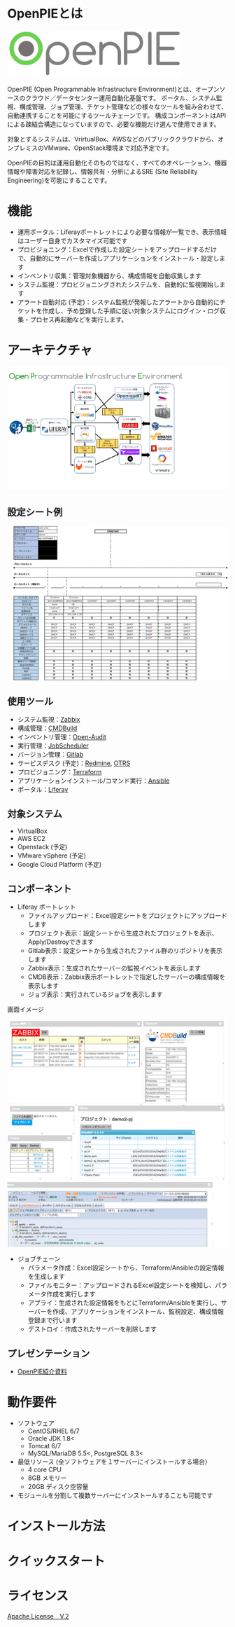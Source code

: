 
# OpenPIEとは 
![logo](images/opie_logo.png?raw=true "opie_logo")

OpenPIE (Open Programmable Infrastructure Environment)とは、オープンソースのクラウド／データセンター運用自動化基盤です。
ポータル、システム監視、構成管理、ジョブ管理、チケット管理などの様々なツールを組み合わせて、自動連携することを可能にするツールチェーンです。
構成コンポーネントはAPIによる疎結合構造になっていますので、必要な機能だけ選んで使用できます。

対象とするシステムは、VrirtualBox、AWSなどのパブリッククラウドから、オンプレミスのVMware、OpenStack環境まで対応予定です。

OpenPIEの目的は運用自動化そのものではなく、すべてのオペレーション、機器情報や障害対応を記録し、情報共有・分析によるSRE (Site Reliability Engineering)を可能にすることです。

# 機能
- 運用ポータル：Liferayポートレットにより必要な情報が一覧でき、表示情報はユーザー自身でカスタマイズ可能です
- プロビジョニング：Excelで作成した設定シートをアップロードするだけで、自動的にサーバーを作成しアプリケーションをインストール・設定します
- インベントリ収集：管理対象機器から、構成情報を自動収集します
- システム監視：プロビジョニングされたシステムを、自動的に監視開始します
- アラート自動対応 (予定)：システム監視が発報したアラートから自動的にチケットを作成し、予め登録した手順に従い対象システムにログイン・ログ収集・プロセス再起動などを実行します。 

# アーキテクチャ

![概要図](images/opie_architecture.gif?raw=true "opie_architecture")

## 設定シート例

![](images/opie_excel.gif?raw=true "opie_excel")

## 使用ツール

- システム監視：[Zabbix](http://www.zabbix.com/jp/)
- 構成管理：[CMDBuild](http://www.cmdbuild.org/en)
- インベントリ管理：[Open-Audit](http://www.open-audit.org/)
- 実行管理：[JobScheduler](http://www.sos-berlin.com/jobscheduler)
- バージョン管理：[Gitlab](https://about.gitlab.com/)
- サービスデスク (予定)：[Redmine](http://redmine.jp/), [OTRS](https://www.otrs.com/)
- プロビジョニング：[Terraform](https://www.terraform.io/)<!--, [Packer](https://www.packer.io/) -->
- アプリケーションインストール/コマンド実行：[Ansible](https://www.ansible.com/)
- ポータル：[Liferay](https://web.liferay.com/ja/community/welcome/dashboard)

## 対象システム

- VirtualBox
- AWS EC2
- Openstack (予定)
- VMware vSphere (予定)
- Google Cloud Platform (予定)

## コンポーネント

- Liferay ポートレット
   - ファイルアップロード：Excel設定シートをプロジェクトにアップロードします
   - プロジェクト表示：設定シートから生成されたプロジェクトを表示、Apply/Destroyできます
   - Gitlab表示：設定シートから生成されたファイル群のリポジトリを表示します
   - Zabbix表示：生成されたサーバーの監視イベントを表示します
   - CMDB表示：Zabbix表示ポートレットで指定したサーバーの構成情報を表示します
   - ジョブ表示：実行されているジョブを表示します

画面イメージ

![](images/opie_screenshot.gif?raw=true "opie_screenshot")

- ジョブチェーン
   - パラメータ作成：Excel設定シートから、Terraform/Ansibleの設定情報を生成します
   - ファイルモニター：アップロードされるExcel設定シートを検知し、パラメータ作成を実行します
   - アプライ：生成された設定情報をもとにTerraform/Ansibleを実行し、サーバーを作成、アプリケーションをインストール、監視設定、構成情報登録まで行います
   - デストロイ：作成されたサーバーを削除します


## プレゼンテーション

- [OpenPIE紹介資料]()

# 動作要件
- ソフトウェア
   - CentOS/RHEL 6/7
   - Oracle JDK 1.8<
   - Tomcat 6/7
   - MySQL/MariaDB 5.5<, PostgreSQL 8.3<
- 最低リソース (全ソフトウェアを１サーバーにインストールする場合）
   - 4 core CPU
   - 8GB メモリー
   - 20GB ディスク空容量
- モジュールを分割して複数サーバーにインストールすることも可能です

# インストール方法

# クイックスタート

# ライセンス

[Apache License　V.2](http://www.apache.org/licenses/)